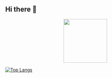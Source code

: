 ## Hi there 👋

<!--
**yanzhangshuai/yanzhangshuai** is a ✨ _special_ ✨ repository because its `README.md` (this file) appears on your GitHub profile.

Here are some ideas to get you started:

- 🔭 I’m currently working on ...
- 🌱 I’m currently learning ...
- 👯 I’m looking to collaborate on ...
- 🤔 I’m looking for help with ...
- 💬 Ask me about ...
- 📫 How to reach me: ...
- 😄 Pronouns: ...
- ⚡ Fun fact: ...
-->

<div align="center">
  <img height="137px" src="https://github-readme-stats.vercel.app/api?username=yanzhangshuai&hide_title=true&hide_border=true&show_icons=truetheme=merko" /> 
</div>

[![Top Langs](https://github-readme-stats.vercel.app/api/top-langs/?username=yanzhangshuai&layout=compact)](https://github.com/anuraghazra/github-readme-stats)
